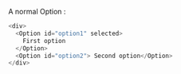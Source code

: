 A normal Option :

```js
<div>
  <Option id="option1" selected>
    First option
  </Option>
  <Option id="option2"> Second option</Option>
</div>
```
